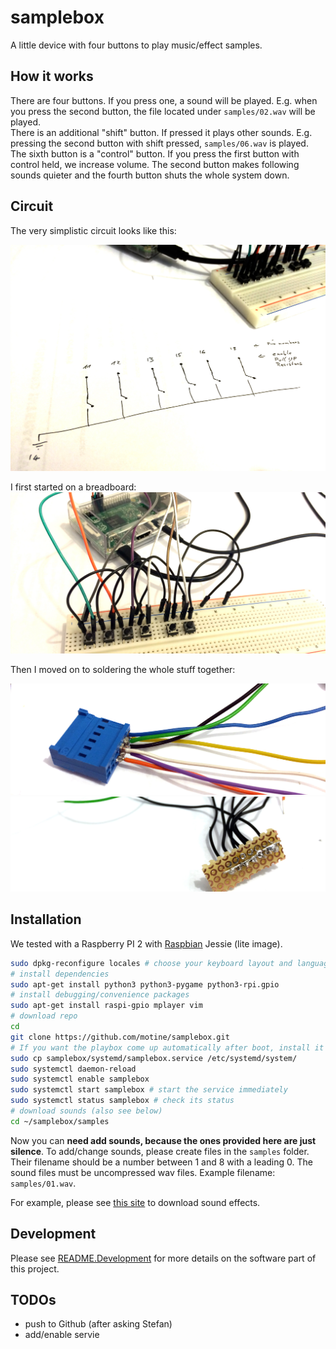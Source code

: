 # samplebox

A little device with four buttons to play music/effect samples.

## How it works

There are four buttons. If you press one, a sound will be played. E.g. when you press the second button, the file located under `samples/02.wav` will be played.  
There is an additional "shift" button. If pressed it plays other sounds. E.g. pressing the second button with shift pressed, `samples/06.wav` is played.  
The sixth button is a "control" button. If you press the first button with control held, we increase volume. The second button makes following sounds quieter and the fourth button shuts the whole system down.

## Circuit

The very simplistic circuit looks like this:

![circuit](photos/circuit.jpg)

I first started on a breadboard:
![breadboard](photos/breadboard.jpg)

Then I moved on to soldering the whole stuff together:

![plug](photos/plug.jpg)
![ground](photos/ground.jpg)

## Installation

We tested with a Raspberry PI 2 with [Raspbian](https://www.raspberrypi.org/downloads/raspbian/) Jessie (lite image).

```bash
sudo dpkg-reconfigure locales # choose your keyboard layout and language (I prefer en_US.UTF-8)
# install dependencies
sudo apt-get install python3 python3-pygame python3-rpi.gpio
# install debugging/convenience packages
sudo apt-get install raspi-gpio mplayer vim
# download repo
cd
git clone https://github.com/motine/samplebox.git
# If you want the playbox come up automatically after boot, install it as a systemd service
sudo cp samplebox/systemd/samplebox.service /etc/systemd/system/
sudo systemctl daemon-reload
sudo systemctl enable samplebox
sudo systemctl start samplebox # start the service immediately
sudo systemctl status samplebox # check its status
# download sounds (also see below)
cd ~/samplebox/samples
```

Now you can **need add sounds, because the ones provided here are just silence**. To add/change sounds, please create files in the `samples` folder.
Their filename should be a number between 1 and 8 with a leading 0.
The sound files must be uncompressed wav files. Example filename: `samples/01.wav`.

For example, please see [this site](http://www.orangefreesounds.com/category/sound-effects/funny-sounds/page/2/) to download sound effects.

## Development

Please see [README.Development](README.Development.md) for more details on the software part of this project.

## TODOs

- push to Github (after asking Stefan)
- add/enable servie

